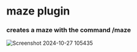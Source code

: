 # maze plugin

### creates a maze with the command /maze 

![Screenshot 2024-10-27 105435](https://github.com/user-attachments/assets/333a0e1a-2db0-4782-8c78-ac5cb52925e3)
